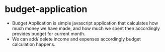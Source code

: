 # budget-application

* Budget Application is simple javascript application that calculates how much money we have made, and how much we spent then accordingly provides budget for current month.
* We can add/ delete income and expenses accordingly budget calculation happens.
